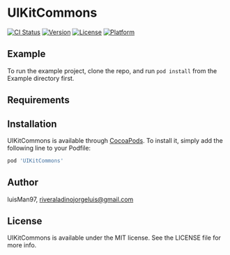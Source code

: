 # UIKitCommons

[![CI Status](https://img.shields.io/travis/luisMan97/UIKitCommons.svg?style=flat)](https://travis-ci.org/luisMan97/UIKitCommons)
[![Version](https://img.shields.io/cocoapods/v/UIKitCommons.svg?style=flat)](https://cocoapods.org/pods/UIKitCommons)
[![License](https://img.shields.io/cocoapods/l/UIKitCommons.svg?style=flat)](https://cocoapods.org/pods/UIKitCommons)
[![Platform](https://img.shields.io/cocoapods/p/UIKitCommons.svg?style=flat)](https://cocoapods.org/pods/UIKitCommons)

## Example

To run the example project, clone the repo, and run `pod install` from the Example directory first.

## Requirements

## Installation

UIKitCommons is available through [CocoaPods](https://cocoapods.org). To install
it, simply add the following line to your Podfile:

```ruby
pod 'UIKitCommons'
```

## Author

luisMan97, riveraladinojorgeluis@gmail.com

## License

UIKitCommons is available under the MIT license. See the LICENSE file for more info.

